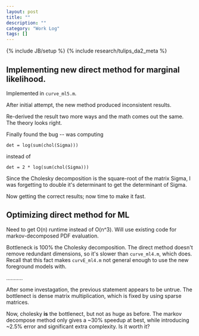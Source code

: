 ```yaml
---
layout: post
title: ""
description: ""
category: "Work Log"
tags: []
---
```

{% include JB/setup %}
{% include research/tulips_da2_meta %}

Implementing new direct method for marginal likelihood.
------------------------------------------------------

Implemented in `curve_ml5.m`.

After initial attempt, the new method produced inconsistent results.

Re-derived the result two more ways and the math comes out the same.  The theory looks right.

Finally found the bug -- was computing 

    det = log(sum(chol(Sigma)))

instead of 

    det = 2 * log(sum(chol(Sigma)))

Since the Cholesky decomposition is the square-root of the matrix Sigma, I was forgetting to double it's determinant to get the determinant of Sigma.

Now getting the correct results; now time to make it fast.

Optimizing direct method for ML
--------------------------------

Need to get O(n) runtime instead of O(n^3).  Will use existing code for markov-decomposed PDF evaluation.

Bottleneck is 100% the Cholesky decomposition.  The direct method doesn't remove redundant dimensions, so it's slower than `curve_ml4.m`, which does.  Recall that this fact makes `curvE_ml4.m` not general enough to use the new foreground models with.

...........

After some investagation, the previous statement appears to be untrue.  The bottlenect is dense matrix multiplication, which is fixed by using sparse matrices.

Now, cholesky **is** the bottlenect, but not as huge as before.  The markov decompose method only gives a ~30% speedup at best, while introducing ~2.5% error and significant extra complexity. Is it worth it?


